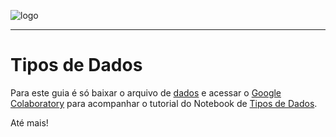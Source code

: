 ![logo](https://i.ibb.co/YthtbLh/Giifff-mid.gif)
***
# Tipos de Dados
Para este guia é só baixar o arquivo de [dados](https://raw.githubusercontent.com/Wreef/EstatisticaDeDados/main/Tipos%20de%20Dados/dados.csv) e acessar o [Google Colaboratory](https://colab.research.google.com/?utm_source=scs-index) para acompanhar o tutorial do Notebook de [Tipos de Dados](https://github.com/Wreef/EstatisticaDeDados/blob/main/Tipos%20de%20Dados/Tipos_de_Dados.ipynb).

Até mais!
